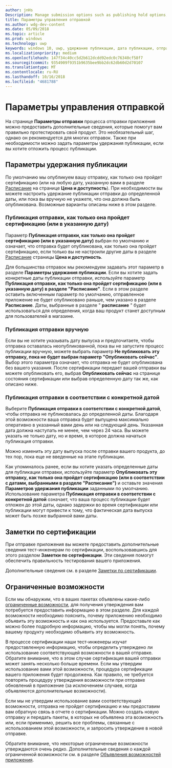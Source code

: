 ```yaml
---
author: jnHs
Description: Manage submission options such as publishing hold options, notes for certification, and more.
title: Параметры управления отправкой
ms.author: wdg-dev-content
ms.date: 05/09/2018
ms.topic: article
ms.prod: windows
ms.technology: uwp
keywords: windows 10, uwp, удержание публикации, дата публикации, отправка отправки для публикации, утверждение ограниченных возможностей
ms.localizationpriority: medium
ms.openlocfilehash: 147f34c40cc5d2b612dcdd92edc0c76340cf58f7
ms.sourcegitcommit: 9354909f9351b9635bee9bb2dc62db60d2d70107
ms.translationtype: MT
ms.contentlocale: ru-RU
ms.lasthandoff: 10/16/2018
ms.locfileid: "4681788"
---
```

# <a name="manage-submission-options"></a>Параметры управления отправкой

На странице **Параметры отправки** процесса отправки приложения можно предоставить дополнительные сведения, которые помогут вам правильно протестировать свой продукт. Это необязательный шаг, однако он рекомендуется для многих отправок. Также при необходимости можно задать параметры удержания публикации, если вы хотите отложить процесс публикации.


## <a name="publishing-hold-options"></a>Параметры удержания публикации

По умолчанию мы опубликуем вашу отправку, как только она пройдет сертификацию (или на любую дату, указанную вами в разделе [Расписание](configure-precise-release-scheduling.md) на странице **Цена и доступность**). При необходимости вы можете настроить удержание публикации отправки до определенной даты, или пока вы вручную не укажете, что она должна быть опубликована. Возможные варианты описаны ниже в этом разделе. 


### <a name="publish-your-submission-as-soon-as-it-passes-certification-or-per-dates-you-specify"></a>Публикация отправки, как только она пройдет сертификацию (или в указанную дату)

Параметр **Публикация отправки, как только она пройдет сертификацию (или в указанную дату)** выбран по умолчанию и означает, что отправка будет опубликована, как только она пройдет сертификацию, если только вы не настроили другие даты в разделе [Расписание](configure-precise-release-scheduling.md) страницы **Цена и доступность**.   

Для большинства отправок мы рекомендуем задавать этот параметр в разделе **Параметры удержания публикации**. Если вы хотите задать конкретные даты публикации отправки, используйте параметр **Публикация отправки, как только она пройдет сертификацию (или в указанную дату) в разделе "Расписание"**. Если в этом разделе оставить включенным параметр по умолчанию, отправленное приложение не будет опубликовано раньше, чем указано в разделе **Расписание**. Даты, выбранные в разделе " **расписание** " будет использоваться для определения, когда ваш продукт станет доступным для пользователей в магазине.


### <a name="publish-your-submission-manually"></a>Публикация отправки вручную

Если вы не хотите указывать дату выпуска и предпочитаете, чтобы отправка оставалась неопубликованной, пока вы не запустите процесс публикации вручную, можете выбрать параметр **Не публиковать эту отправку, пока не будет выбран параметр "Опубликовать сейчас"**. Выбор этого параметра означает, что отправка не будет опубликована без вашего указания. После сертификации передает вашей отправки вы можете опубликовать его, выбрав **Опубликовать сейчас** на странице состояния сертификации или выбрав определенную дату так же, как описано ниже.


### <a name="start-publishing-your-submission-on-a-certain-date"></a>Публикация отправки в соответствии с конкретной датой

Выберите **Публикация отправки в соответствии с конкретной датой**, чтобы отправка не публиковалась до определенной даты. Благодаря этой возможности ваша отправка будет выпущена максимально оперативно в указанный вами день или на следующий день. Указанная дата должна наступать не менее, чем через 24 часа. Вы можете указать не только дату, но и время, в которое должна начаться публикация отправки. 

Можно изменить эту дату выпуска после отправки вашего продукта, до тех пор, пока еще не введенные на этапе публикации. 
 
Как упоминалось ранее, если вы хотите указать определенные даты для публикации отправки, используйте параметр **Опубликовать эту отправку, как только она пройдет сертификацию (или в соответствии с датами, выбранными в разделе "Расписание")** и оставьте значения **Параметров удержания публикации** заданными по умолчанию. Использование параметра **Публикация отправки в соответствии с конкретной датой** означает, что ваша процесс публикации будет отложен до этой даты, однако задержки во время сертификации или публикации могут привести к тому, что фактическая дата выпуска может быть позже выбранной вами даты. 


## <a name="notes-for-certification"></a>Заметки по сертификации

При отправке приложения вы можете предоставить дополнительные сведения тест-инженерам по сертификации, воспользовавшись для этого разделом **Заметки по сертификации**. Эти сведения помогут обеспечить правильность тестирования вашего приложения. 

Дополнительные сведения см. в разделе [Заметки по сертификации](notes-for-certification.md).


## <a name="restricted-capabilities"></a>Ограниченные возможности

Если мы обнаружим, что в ваших пакетах объявлены какие-либо [ограниченные возможности](../packaging/app-capability-declarations.md#restricted-capabilities), для получения утверждения вам потребуется предоставить информацию в этом разделе. Для каждой возможности необходимо пояснить, почему приложению необходимо объявить эту возможность и как она используется. Предоставьте как можно более подробную информацию, чтобы мы могли понять, почему вашему продукту необходимо объявить эту возможность. 

В процессе сертификации наши тест-инженеры изучат предоставленную информацию, чтобы определить утверждено ли использование соответствующей возможности в вашей отправке. Обратите внимание, что в этом случае сертификация вашей отправки может занять несколько больше времени. Если мы утвердим использование вами этой возможности, процедура сертификации вашего приложения будет продолжена. Как правило, не требуется повторять процедуру утверждения возможности при отправке обновлений в приложение (за исключением случаев, когда объявляются дополнительные возможности). 

Если мы не утвердим использование вами соответствующей возможности, отправка не пройдет сертификацию и мы предоставим вам обратную связь в отчете о сертификации. Можно создать новую отправку и передать пакеты, в которых не объявлена эта возможность или, если применимо, решить все проблемы, связанные с использованием этой возможности, и запросить утверждение в новой отправке.

Обратите внимание, что некоторые ограниченные возможности утверждаются очень редко. Дополнительные сведения о каждой ограниченной возможности см. в разделе [Объявления возможностей приложения](../packaging/app-capability-declarations.md#restricted-capabilities).

